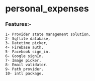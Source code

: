 # personal_expenses

### Features:-
    1- Provider state management solution.
    2- Sqflite database,
    3- Datetime picker,
    4- Firebase auth.
    5- Facebook sign_in.
    6- Google signIn.
    7- Image picker.
    8- Email validator.
    9- Path provider.
    10- intl package.
